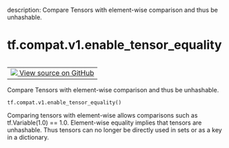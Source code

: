 description: Compare Tensors with element-wise comparison and thus be unhashable.

<div itemscope itemtype="http://developers.google.com/ReferenceObject">
<meta itemprop="name" content="tf.compat.v1.enable_tensor_equality" />
<meta itemprop="path" content="Stable" />
</div>

# tf.compat.v1.enable_tensor_equality

<!-- Insert buttons and diff -->

<table class="tfo-notebook-buttons tfo-api nocontent" align="left">
<td>
  <a target="_blank" href="https://github.com/tensorflow/tensorflow/blob/r2.4/tensorflow/python/framework/ops.py#L235-L245">
    <img src="https://www.tensorflow.org/images/GitHub-Mark-32px.png" />
    View source on GitHub
  </a>
</td>
</table>



Compare Tensors with element-wise comparison and thus be unhashable.

<pre class="devsite-click-to-copy prettyprint lang-py tfo-signature-link">
<code>tf.compat.v1.enable_tensor_equality()
</code></pre>



<!-- Placeholder for "Used in" -->

Comparing tensors with element-wise allows comparisons such as
tf.Variable(1.0) == 1.0. Element-wise equality implies that tensors are
unhashable. Thus tensors can no longer be directly used in sets or as a key in
a dictionary.